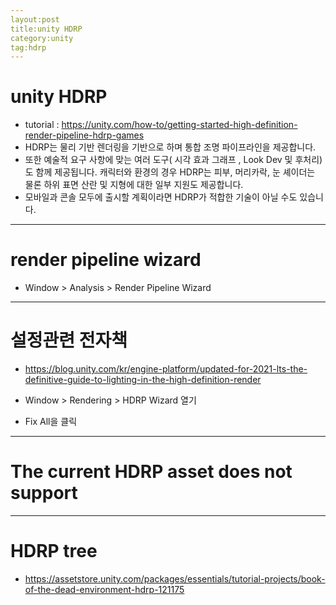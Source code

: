 ```yaml
---
layout:post
title:unity HDRP
category:unity
tag:hdrp
---
```


# unity HDRP
* tutorial : <https://unity.com/how-to/getting-started-high-definition-render-pipeline-hdrp-games>
* HDRP는 물리 기반 렌더링을 기반으로 하며 통합 조명 파이프라인을 제공합니다.
* 또한 예술적 요구 사항에 맞는 여러 도구( 시각 효과 그래프 , Look Dev 및 후처리)도 함께 제공됩니다. 캐릭터와 환경의 경우 HDRP는 피부, 머리카락, 눈 셰이더는 물론 하위 표면 산란 및 지형에 대한 일부 지원도 제공합니다.
* 모바일과 콘솔 모두에 출시할 계획이라면 HDRP가 적합한 기술이 아닐 수도 있습니다.

---

# render pipeline wizard
* Window > Analysis > Render Pipeline Wizard

---

# 설정관련 전자책
* <https://blog.unity.com/kr/engine-platform/updated-for-2021-lts-the-definitive-guide-to-lighting-in-the-high-definition-render>

* Window > Rendering > HDRP Wizard 열기
* Fix All을 클릭

---

# The current HDRP asset does not support

---

# HDRP tree
* <https://assetstore.unity.com/packages/essentials/tutorial-projects/book-of-the-dead-environment-hdrp-121175>
